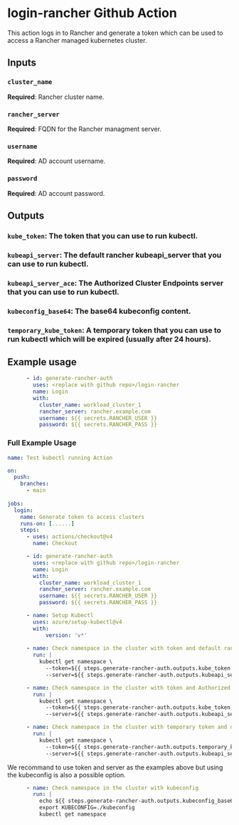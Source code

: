 # login-rancher Github Action

This action logs in to Rancher and generate a token which can be used to access a Rancher managed kubernetes cluster.

## Inputs

### `cluster_name`
**Required**: Rancher cluster name.

### `rancher_server`
**Required**: FQDN for the Rancher managment server.

### `username`
**Required**: AD account username.

### `password`
**Required**: AD account password.

## Outputs

### `kube_token`: The token that you can use to run kubectl.

### `kubeapi_server`: The default rancher kubeapi_server that you can use to run kubectl.

### `kubeapi_server_ace`: The Authorized Cluster Endpoints server that you can use to run kubectl.

### `kubeconfig_base64`: The base64 kubeconfig content.

### `temporary_kube_token`: A temporary token that you can use to run kubectl which will be expired (usually after 24 hours).


## Example usage

```yaml
      - id: generate-rancher-auth
        uses: <replace with github repo>/login-rancher
        name: Login
        with:
          cluster_name: workload_cluster_1
          rancher_server: rancher.example.com
          username: ${{ secrets.RANCHER_USER }}
          password: ${{ secrets.RANCHER_PASS }}
```

### Full Example Usage

```yaml
name: Test kubectl running Action

on:
  push:
    branches:
      - main
    
jobs:
  login:
    name: Generate token to access clusters 
    runs-on: [......]
    steps:
      - uses: actions/checkout@v4 
        name: Checkout  

      - id: generate-rancher-auth
        uses: <replace with github repo>/login-rancher
        name: Login
        with:
          cluster_name: workload_cluster_1
          rancher_server: rancher.example.com
          username: ${{ secrets.RANCHER_USER }}
          password: ${{ secrets.RANCHER_PASS }}

      - name: Setup Kubectl
        uses: azure/setup-kubectl@v4
        with:
            version: 'v*'
        
      - name: Check namespace in the cluster with token and default rancher server
        run: |
          kubectl get namespace \
            --token=${{ steps.generate-rancher-auth.outputs.kube_token }} \
            --server=${{ steps.generate-rancher-auth.outputs.kubeapi_server }}

      - name: Check namespace in the cluster with token and Authorized Cluster Endpoints server
        run: |
          kubectl get namespace \
            --token=${{ steps.generate-rancher-auth.outputs.kube_token }} \
            --server=${{ steps.generate-rancher-auth.outputs.kubeapi_server_ace }}

      - name: Check namespace in the cluster with temporary token and default rancher server
        run: |
          kubectl get namespace \
            --token=${{ steps.generate-rancher-auth.outputs.temporary_kube_token }} \
            --server=${{ steps.generate-rancher-auth.outputs.kubeapi_server }}
```

We recommand to use token and server as the examples above but using the kubeconfig is also a possible option.
```yaml
      - name: Check namespace in the cluster with kubeconfig
        run: |
          echo ${{ steps.generate-rancher-auth.outputs.kubeconfig_base64 }} | base64 -d > kubeconfig
          export KUBECONFIG=./kubeconfig
          kubectl get namespace
```
